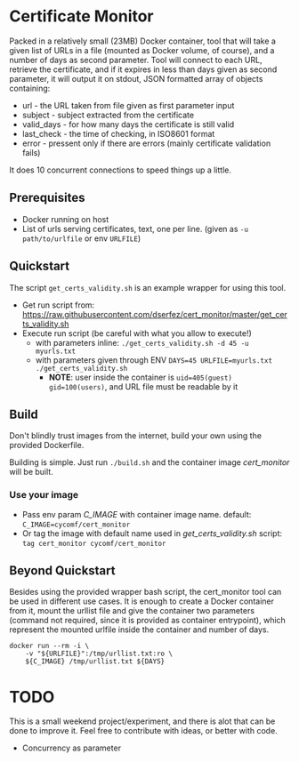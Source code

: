 # Certificate Monitor

Packed in a relatively small (23MB) Docker container, tool that will take a given list of URLs in a file (mounted as Docker volume, of course), and a number of days as second parameter. Tool will connect to each URL, retrieve the certificate, and if it expires in less than days given as second parameter, it will output it on stdout, JSON formatted array of objects containing:
* url - the URL taken from file given as first parameter input
* subject - subject extracted from the certificate
* valid_days - for how many days the certificate is still valid
* last_check - the time of checking, in ISO8601 format
* error - pressent only if there are errors (mainly certificate validation fails)

It does 10 concurrent connections to speed things up a little.

## Prerequisites
* Docker running on host
* List of urls serving certificates, text, one per line. (given as `-u path/to/urlfile` or env `URLFILE`)

## Quickstart
The script `get_certs_validity.sh` is an example wrapper for using this tool.

* Get run script from: https://raw.githubusercontent.com/dserfez/cert_monitor/master/get_certs_validity.sh
* Execute run script (be careful with what you allow to execute!)
    * with parameters inline: `./get_certs_validity.sh -d 45 -u myurls.txt`
    * with parameters given through ENV `DAYS=45 URLFILE=myurls.txt ./get_certs_validity.sh`
        * **NOTE**: user inside the container is `uid=405(guest) gid=100(users)`, and URL file must be readable by it

## Build
Don't blindly trust images from the internet, build your own using the provided Dockerfile.

Building is simple. Just run `./build.sh` and the container image _cert\_monitor_ will be built.

### Use your image
* Pass env param _C\_IMAGE_ with container image name. default: `C_IMAGE=cycomf/cert_monitor`
* Or tag the image with default name used in _get\_certs\_validity.sh_ script: `tag cert_monitor cycomf/cert_monitor`

## Beyond Quickstart
Besides using the provided wrapper bash script, the cert_monitor tool can be used in different use cases. It is enough to create a Docker container from it, mount the urllist file and give the container two parameters (command not required, since it is provided as container entrypoint), which represent the mounted urlfile inside the container and number of days.

```
docker run --rm -i \
    -v "${URLFILE}":/tmp/urllist.txt:ro \
    ${C_IMAGE} /tmp/urllist.txt ${DAYS}
```

# TODO
This is a small weekend project/experiment, and there is alot that can be done to improve it. Feel free to contribute with ideas, or better with code.

* Concurrency as parameter

